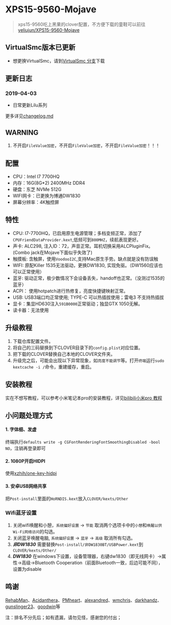 # XPS15-9560-Mojave
> xps15-9560吃上黑果的clover配置，不方便下载的童鞋可以前往[yeliujun/XPS15-9560-Mojave](https://gitee.com/yeliujun/XPS15-9560-Mojave.git)

## VirtualSmc版本已更新
* 想更换VirtualSmc，请到[VirtualSmc 分支](https://github.com/jardenliu/XPS15-9560-Mojave/tree/VirtualSmc)下载

## 更新日志
### 2019-04-03
- 日常更新Lilu系列

更多详见[changelog.md](https://github.com/jardenliu/XPS15-9560-Mojave/blob/master/changelog.md)

## WARNING
1. 不开启`FileValue加密`，不开启`FileValue加密`，不开启`FileValue加密`！！！

## 配置
- CPU：Intel I7 7700HQ
- 内存：16G(8G*2) 2400MHz DDR4
- 硬盘：东芝 NVMe 512G
- WIFI网卡：已更换为博通DW1830
- 屏幕分辨率：4K触控屏

## 特性
- CPU: I7-7700HQ，已启用原生电源管理；多档变频正常，添加了`CPUFriendDataProvider.kext`,低频可到`800MHZ`，续航表现更好。
- 声卡: ALC298, 注入ID：72，声音正常。耳机切换采用ALCPluginFix。(Combo jack在Mojave下面似乎失效了)
- 触摸板: 含触屏，使用`VoodooI2C`,支持Mac原生手势。缺点就是没有防误触
- WIFI: 原配Killer 1535无法驱动，更换DW1830, 实现免驱。（DW1560应该也可以正常使用）
- 蓝牙: 驱动正常，极少数情况下会设备丢失，handoff也正常。（没测过1535的蓝牙）
- ACPI： 使用hotpatch进行热修复，亮度快捷键映射正常。
- USB: USB3端口均正常使用; TYPE-C 可以热插拔使用；雷电3 不支持热插拔
- 显卡：集显HD630注入`591B0000`正常驱动；独显GTX 1050无解。
- 读卡器：无法使用

## 升级教程
1. 下载仓库配置文件。
2. 将自己的三码替换到下CLOVER目录下的`config.plist`对应位置。
3. 把下载的CLOVER替换自己本地的CLOVER文件夹。
4. 升级完之后，可能会出现以下异常现象，如`亮度不能调节`等。打开`终端`运行`sudo kextcache -i /`命令，重建缓存，重启。


## 安装教程
  实在不想写教程，可以参考小米笔记本pro的安装教程，详见[bilibili小米pro 教程](https://www.bilibili.com/video/av23052183)
  
## 小问题处理方式
#### 1. 字体细、发虚
  终端执行`defaults write -g CGFontRenderingFontSmoothingDisabled -bool NO`，注销再登录即可
#### 2. 1080P开启HIDPI
  使用[xzhih/one-key-hidpi](https://github.com/xzhih/one-key-hidpi)
#### 3. 安卓USB网络共享
  把`Post-install`里面的`HoRNDIS.kext`放入`CLOVER/kexts/Other`
  
### Wifi蓝牙设置
1. 关闭wifi唤醒和小憩，`系统偏好设置` -> `节能` 取消两个选项卡中的`小憩`和`唤醒以供Wi-Fi网络访问`的勾选。
2. 关闭蓝牙唤醒电脑, `系统偏好设置` -> `蓝牙` -> `高级` 取消所有勾选。
3. ***非DW1830*** 需要替换`Post-install/非DW1830BT/USBPower.kext`到`CLOVER/kexts/Other/`
4. ***DW1830*** 在windows下设置，设备管理器，右键dw1830（即无线网卡）->属性->高级->Bluetooth Cooperation（前面Bluetooth一致，后边可能不同），设置为disable


  
## 鸣谢
[RehabMan](https://github.com/RehabMan)、[Acidanthera](https://github.com/acidanthera)、[PMheart](https://github.com/PMheart)、[alexandred](https://github.com/alexandred)、[wmchris](https://github.com/wmchris)、[darkhandz](https://github.com/darkhandz)、[gunslinger23](https://github.com/gunslinger23)、[goodwin](https://github.com/goodwin)等

注：排名不分先后；如有遗漏，请勿见怪，感谢您的付出；


